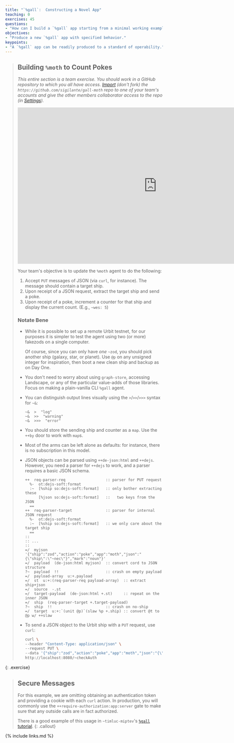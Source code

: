```yaml
---
title: "`%gall`:  Constructing a Novel App"
teaching: 0
exercises: 45
questions:
- "How can I build a `%gall` app starting from a minimal working example?"
objectives:
- "Produce a new `%gall` app with specified behavior."
keypoints:
- "A `%gall` app can be readily produced to a standard of operability."
---
```


> ##  Building `%moth` to Count Pokes
>
> _This entire section is a team exercise.  You should work in a GitHub repository to which you all have access.  [Import](https://github.com/new/import) (don't fork) the `https://github.com/sigilante/gall-moth` repo to one of your team's accounts and give the other members collaborator access to the repo (in [Settings](https://docs.github.com/en/account-and-profile/setting-up-and-managing-your-github-user-account/managing-user-account-settings/permission-levels-for-a-user-account-repository))._
>
> <iframe width="888" height="500" src="https://www.youtube.com/embed/NvDykbjfYfs" title="Jethro Tull, “Moths”" frameborder="0" allow="accelerometer; autoplay; clipboard-write; encrypted-media; gyroscope; picture-in-picture" allowfullscreen></iframe>
>
> Your team's objective is to update the `%moth` agent to do the following:
>
> 1. Accept `PUT` messages of JSON (via `curl`, for instance).  The message should contain a target ship.
> 2. Upon receipt of a JSON request, extract the target ship and send a poke.
> 3. Upon receipt of a poke, increment a counter for that ship and display the current count.  (E.g., `~wes: 5`)
>
> ### Notate Bene
>
> - While it is possible to set up a remote Urbit testnet, for our purposes it is simpler to test the agent using two (or more) fakezods on a single computer.
>
>     Of course, since you can only have _one_ `~zod`, you should pick another ship (galaxy, star, or planet).  Use `@p` on any unsigned integer for inspiration, then boot a new clean ship and backup as on Day One.
>
> - You don't need to worry about using `graph-store`, accessing Landscape, or any of the particular value-adds of those libraries.  Focus on making a plain-vanilla CLI `%gall` agent.
>
> - You can distinguish output lines visually using the `>`/`>>`/`>>>` syntax for `~&`:
>
>     ```hoon
>     ~&  >  "log"
>     ~&  >>  "warning"
>     ~&  >>>  "error"
>
> - You should store the sending ship and counter as a `map`.  Use the `++by` door to work with `map`s.
>
> - Most of the arms can be left alone as defaults:  for instance, there is no subscription in this model.
>
> - JSON objects can be parsed using `++de-json:html` and `++dejs`.  However, you need a parser for `++dejs` to work, and a parser requires a basic JSON schema.
>
>     ```hoon
>     ++  req-parser-req                  :: parser for PUT request
>       %-  ot:dejs-soft:format
>       :~  [%ship so:dejs-soft:format]   :: only bother extracting these
>           [%json so:dejs-soft:format]   ::   two keys from the JSON
>       ==
>     ++  req-parser-target               :: parser for internal JSON request
>       %-  ot:dejs-soft:format
>       :~  [%ship so:dejs-soft:format]   :: we only care about the target ship
>       ==
>     ::
>     :: ...
>     ::
>     =/  myjson  '{"ship":"zod","action":"poke","app":"moth","json":"{\"ship\":\"~nec\"}","mark":"noun"}'
>     =/  payload  (de-json:html myjson)  :: convert cord to JSON structure
>     ?~  payload  !!                     :: crash on empty payload
>     =/  payload-array  u:+.payload
>     =/  st  u:+:(req-parser-req payload-array)  :: extract ship+json
>     =/  source  -.st
>     =/  target-payload  (de-json:html +.st)     :: repeat on the inner JSON
>     =/  ship  (req-parser-target +.target-payload)
>     ?~  ship  !!                        :: crash on no-ship
>     =/  target  u:+:`(unit @p)`(slaw %p +.ship) :: convert @t to @p w/ ++slaw
>     ```
>
> - To send a JSON object to the Urbit ship with a `PUT` request, use `curl`:
>
>     ```sh
>     curl \
>     --header "Content-Type: application/json" \
>     --request PUT \
>     --data '{"ship":"zod","action":"poke","app":"moth","json":"{\"ship\":\"~nec\"}","mark":"noun"}' \
>     http://localhost:8080/~checkAuth
>     ```
{: .exercise}

> ## Secure Messages
>
> For this example, we are omitting obtaining an authentication token and providing a cookie with each `curl` action.  In production, you will commonly use the `++require-authorization:app:server` gate to make sure that any outside calls are in fact authorized.
>
> There is a good example of this usage in `~timluc-miptev`'s [`%gall` tutorial](https://github.com/timlucmiptev/gall-guide/blob/master/example-code/app/gall-test2.hoon#L66).
{: .callout}

{% include links.md %}
